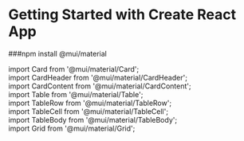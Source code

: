 # Getting Started with Create React App

###npm install @mui/material

import Card from '@mui/material/Card';
<br />
import CardHeader from '@mui/material/CardHeader';
<br />
import CardContent from '@mui/material/CardContent';
<br />
import Table from '@mui/material/Table';
<br />
import TableRow from '@mui/material/TableRow';
<br />
import TableCell from '@mui/material/TableCell';
<br />
import TableBody from '@mui/material/TableBody';
<br />
import Grid from '@mui/material/Grid';
